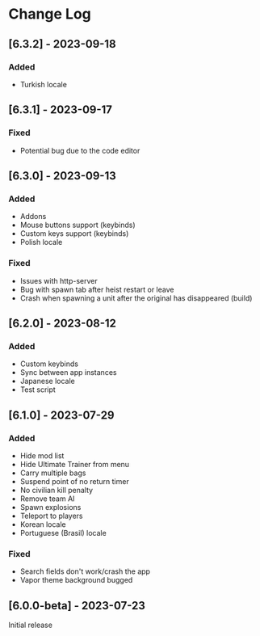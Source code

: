 # Change Log

## [6.3.2] - 2023-09-18

### Added

- Turkish locale

## [6.3.1] - 2023-09-17

### Fixed

- Potential bug due to the code editor

## [6.3.0] - 2023-09-13

### Added

- Addons
- Mouse buttons support (keybinds)
- Custom keys support (keybinds)
- Polish locale

### Fixed

- Issues with http-server
- Bug with spawn tab after heist restart or leave
- Crash when spawning a unit after the original has disappeared (build)

## [6.2.0] - 2023-08-12

### Added

- Custom keybinds
- Sync between app instances
- Japanese locale
- Test script

## [6.1.0] - 2023-07-29

### Added

- Hide mod list
- Hide Ultimate Trainer from menu
- Carry multiple bags
- Suspend point of no return timer
- No civilian kill penalty
- Remove team AI
- Spawn explosions
- Teleport to players
- Korean locale
- Portuguese (Brasil) locale

### Fixed

- Search fields don't work/crash the app
- Vapor theme background bugged

## [6.0.0-beta] - 2023-07-23

Initial release

